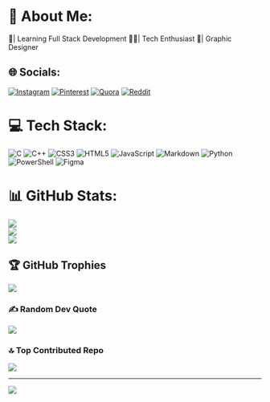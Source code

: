 # 💫 About Me:
🌱| Learning Full Stack Development
👨‍💻| Tech Enthusiast
🎨| Graphic Designer


## 🌐 Socials:
[![Instagram](https://img.shields.io/badge/Instagram-%23E4405F.svg?logo=Instagram&logoColor=white)](https://instagram.com/nikhil_meht_a) [![Pinterest](https://img.shields.io/badge/Pinterest-%23E60023.svg?logo=Pinterest&logoColor=white)](https://pinterest.com/nickodegit) [![Quora](https://img.shields.io/badge/Quora-%23B92B27.svg?logo=Quora&logoColor=white)](https://quora.com/profile/nickodegit) [![Reddit](https://img.shields.io/badge/Reddit-%23FF4500.svg?logo=Reddit&logoColor=white)](https://reddit.com/user/nickodegit) 

# 💻 Tech Stack:
![C](https://img.shields.io/badge/c-%2300599C.svg?style=for-the-badge&logo=c&logoColor=white) ![C++](https://img.shields.io/badge/c++-%2300599C.svg?style=for-the-badge&logo=c%2B%2B&logoColor=white) ![CSS3](https://img.shields.io/badge/css3-%231572B6.svg?style=for-the-badge&logo=css3&logoColor=white) ![HTML5](https://img.shields.io/badge/html5-%23E34F26.svg?style=for-the-badge&logo=html5&logoColor=white) ![JavaScript](https://img.shields.io/badge/javascript-%23323330.svg?style=for-the-badge&logo=javascript&logoColor=%23F7DF1E) ![Markdown](https://img.shields.io/badge/markdown-%23000000.svg?style=for-the-badge&logo=markdown&logoColor=white) ![Python](https://img.shields.io/badge/python-3670A0?style=for-the-badge&logo=python&logoColor=ffdd54) ![PowerShell](https://img.shields.io/badge/PowerShell-%235391FE.svg?style=for-the-badge&logo=powershell&logoColor=white) ![Figma](https://img.shields.io/badge/figma-%23F24E1E.svg?style=for-the-badge&logo=figma&logoColor=white)
# 📊 GitHub Stats:
![](https://github-readme-stats.vercel.app/api?username=nickodegit&theme=dark&hide_border=true&include_all_commits=true&count_private=false)<br/>
![](https://github-readme-streak-stats.herokuapp.com/?user=nickodegit&theme=dark&hide_border=true)<br/>
![](https://github-readme-stats.vercel.app/api/top-langs/?username=nickodegit&theme=dark&hide_border=true&include_all_commits=true&count_private=false&layout=compact)

## 🏆 GitHub Trophies
![](https://github-profile-trophy.vercel.app/?username=nickodegit&theme=radical&no-frame=false&no-bg=true&margin-w=4)

### ✍️ Random Dev Quote
![](https://quotes-github-readme.vercel.app/api?type=horizontal&theme=radical)

### 🔝 Top Contributed Repo
![](https://github-contributor-stats.vercel.app/api?username=nickodegit&limit=5&theme=dark&combine_all_yearly_contributions=true)

---
[![](https://visitcount.itsvg.in/api?id=nickodegit&icon=0&color=0)](https://visitcount.itsvg.in)

<!-- Proudly created with GPRM ( https://gprm.itsvg.in ) -->